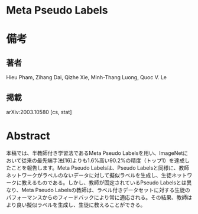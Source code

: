 # Meta Pseudo Labels

# 備考

## 著者

Hieu Pham, Zihang Dai, Qizhe Xie, Minh-Thang Luong, Quoc V. Le

## 掲載

arXiv:2003.10580 [cs, stat]

# Abstract

本稿では、半教師付き学習法であるMeta Pseudo Labelsを用い、ImageNetにおいて従来の最先端手法[16]よりも1.6%高い90.2%の精度（トップ1）を達成したことを報告します。Meta Pseudo Labelsは、Pseudo Labelsと同様に、教師ネットワークがラベルのないデータに対して擬似ラベルを生成し、生徒ネットワークに教えるものである。しかし、教師が固定されているPseudo Labelsとは異なり、Meta Pseudo Labelsの教師は、ラベル付きデータセットに対する生徒のパフォーマンスからのフィードバックにより常に適応される。その結果、教師はより良い擬似ラベルを生成し、生徒に教えることができる。
